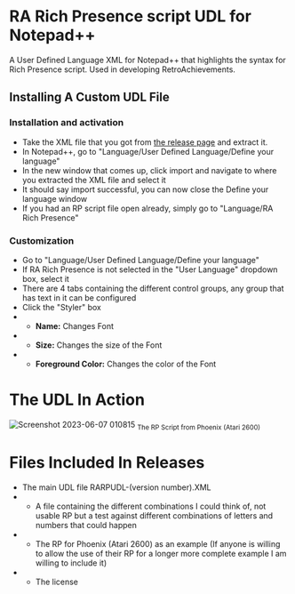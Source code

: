 # **RA Rich Presence script UDL for Notepad++**
A User Defined Language XML for Notepad++ that highlights the syntax for Rich Presence script. Used in developing RetroAchievements.

## Installing A Custom UDL File

### Installation and activation
- Take the XML file that you got from [the release page](https://github.com/Hors3Jock3y/RA-Rich-Presence-script-UDL-for-Notepadplusplus/releases) and extract it.
- In Notepad++, go to "Language/User Defined Language/Define your language"
- In the new window that comes up, click import and navigate to where you extracted the XML file and select it
- It should say import successful, you can now close the Define your language window
- If you had an RP script file open already, simply go to "Language/RA Rich Presence"

### Customization
- Go to "Language/User Defined Language/Define your language"
- If RA Rich Presence is not selected in the "User Language" dropdown box, select it
- There are 4 tabs containing the different control groups, any group that has text in it can be configured 
- Click the "Styler" box
- - **Name:** Changes Font
- - **Size:** Changes the size of the Font
- - **Foreground Color:** Changes the color of the Font







# The UDL In Action

![Screenshot 2023-06-07 010815](https://github.com/Hors3Jock3y/RA-Rich-Presence-script-UDL-for-Notepadplusplus/assets/135405178/72d711f1-be46-4b3c-8c72-9e9f97bc0434)
<sub>The RP Script from Phoenix (Atari 2600)</sub>

# Files Included In Releases
* The main UDL file RARPUDL-(version number).XML
* * A file containing the different combinations I could think of, not usable RP but a test against different combinations of letters and numbers that could happen
* * The RP for Phoenix (Atari 2600) as an example (If anyone is willing to allow the use of their RP for a longer more complete example I am willing to include it)
* * The license


